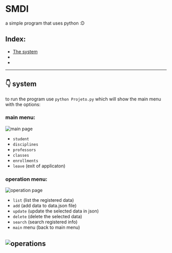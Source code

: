 # **SMDI**
a simple program that uses python :D

## Index:
* [The system](#-system)
* 
* 

---

## 👇 system

to run the program use `python Projeto.py` which will show the main menu with the options:

### main menu:
![main page](https://private-user-images.githubusercontent.com/151116114/434976587-ecb6b9b8-b57e-4c0d-abe8-8f3fc5e72861.png?jwt=eyJhbGciOiJIUzI1NiIsInR5cCI6IkpXVCJ9.eyJpc3MiOiJnaXRodWIuY29tIiwiYXVkIjoicmF3LmdpdGh1YnVzZXJjb250ZW50LmNvbSIsImtleSI6ImtleTUiLCJleHAiOjE3NDQ5MjY4NjgsIm5iZiI6MTc0NDkyNjU2OCwicGF0aCI6Ii8xNTExMTYxMTQvNDM0OTc2NTg3LWVjYjZiOWI4LWI1N2UtNGMwZC1hYmU4LThmM2ZjNWU3Mjg2MS5wbmc_WC1BbXotQWxnb3JpdGhtPUFXUzQtSE1BQy1TSEEyNTYmWC1BbXotQ3JlZGVudGlhbD1BS0lBVkNPRFlMU0E1M1BRSzRaQSUyRjIwMjUwNDE3JTJGdXMtZWFzdC0xJTJGczMlMkZhd3M0X3JlcXVlc3QmWC1BbXotRGF0ZT0yMDI1MDQxN1QyMTQ5MjhaJlgtQW16LUV4cGlyZXM9MzAwJlgtQW16LVNpZ25hdHVyZT04ZDYwM2NmMzVkNzVjYTJlMTAxMDMyMDBlY2QyNWYyODUzNTgwMzhlZWYxNTIxMjcyZGU2MzU3NjgxYTk4YzBiJlgtQW16LVNpZ25lZEhlYWRlcnM9aG9zdCJ9.zyaHbDzMwhFye2eHRx3bEdpqJR2uXdRyhy0unBLEPyI)
* `student`
* `disciplines`
* `professors`
* `classes`
* `enrollments`
* `leave` (exit of applicaton)

### operation menu:
![operation page](https://private-user-images.githubusercontent.com/151116114/434982410-4b8e7e81-f035-488b-bef8-03f5ac7e4997.png?jwt=eyJhbGciOiJIUzI1NiIsInR5cCI6IkpXVCJ9.eyJpc3MiOiJnaXRodWIuY29tIiwiYXVkIjoicmF3LmdpdGh1YnVzZXJjb250ZW50LmNvbSIsImtleSI6ImtleTUiLCJleHAiOjE3NDQ5MjY4NjgsIm5iZiI6MTc0NDkyNjU2OCwicGF0aCI6Ii8xNTExMTYxMTQvNDM0OTgyNDEwLTRiOGU3ZTgxLWYwMzUtNDg4Yi1iZWY4LTAzZjVhYzdlNDk5Ny5wbmc_WC1BbXotQWxnb3JpdGhtPUFXUzQtSE1BQy1TSEEyNTYmWC1BbXotQ3JlZGVudGlhbD1BS0lBVkNPRFlMU0E1M1BRSzRaQSUyRjIwMjUwNDE3JTJGdXMtZWFzdC0xJTJGczMlMkZhd3M0X3JlcXVlc3QmWC1BbXotRGF0ZT0yMDI1MDQxN1QyMTQ5MjhaJlgtQW16LUV4cGlyZXM9MzAwJlgtQW16LVNpZ25hdHVyZT1iNTI2NDBkZjBhZTA5YzYwYTJmM2E4ZGQ4OTJlM2Y2ZDAyMzU4YjU3NWE4N2U5ZmRjM2IyNTAxZDU5NWNkMjgyJlgtQW16LVNpZ25lZEhlYWRlcnM9aG9zdCJ9.i5MqxxjLXa00G6w9dZ1o6dOIJrvjLhzxnv7-Uiso6Rc)
* `list` (list the registered data)
* `add` (add data to data.json file)
* `update` (update the selected data in json)
* `delete` (delete the selected data)
* `search` (search registered info)
* `main` menu (back to main menu)

![operations](https://private-user-images.githubusercontent.com/151116114/434982409-6ac049d3-ad45-4589-a468-6764f6b3e8b2.png?jwt=eyJhbGciOiJIUzI1NiIsInR5cCI6IkpXVCJ9.eyJpc3MiOiJnaXRodWIuY29tIiwiYXVkIjoicmF3LmdpdGh1YnVzZXJjb250ZW50LmNvbSIsImtleSI6ImtleTUiLCJleHAiOjE3NDQ5MjY4NjgsIm5iZiI6MTc0NDkyNjU2OCwicGF0aCI6Ii8xNTExMTYxMTQvNDM0OTgyNDA5LTZhYzA0OWQzLWFkNDUtNDU4OS1hNDY4LTY3NjRmNmIzZThiMi5wbmc_WC1BbXotQWxnb3JpdGhtPUFXUzQtSE1BQy1TSEEyNTYmWC1BbXotQ3JlZGVudGlhbD1BS0lBVkNPRFlMU0E1M1BRSzRaQSUyRjIwMjUwNDE3JTJGdXMtZWFzdC0xJTJGczMlMkZhd3M0X3JlcXVlc3QmWC1BbXotRGF0ZT0yMDI1MDQxN1QyMTQ5MjhaJlgtQW16LUV4cGlyZXM9MzAwJlgtQW16LVNpZ25hdHVyZT1lNDRlOTQ0MzA0YzA4NGNiODcyNTQyOWZmY2E2MTU4ZTZhOWU2YTAzZTJmNmZhMWJhZjc3YThiYTM2NTZiZDc3JlgtQW16LVNpZ25lZEhlYWRlcnM9aG9zdCJ9.NMSMcUmuD77CAb-7kYKQsdWj36HoJZZ6nEJUvmYqylA)
---
